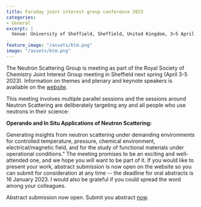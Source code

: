 ```yaml
---
title: Faraday joint interest group conference 2023 
categories:
- General
excerpt: |
  Venue: University of Sheffield, Sheffield, United Kingdom, 3–5 April 2023.
.
feature_image: "/assets/btm.png"
image: "/assets/btm.png"
---
```

The Neutron Scattering Group is meeting as part of the Royal Society of Chemistry Joint Interest Group meeting in Sheffield next spring (April 3-5 2023). Information on themes and plenary and keynote speakers is available on the [website](https://rsc.li/FJIG2023).

This meeting involves multiple parallel sessions and the sessions around Neutron Scattering are deliberately targeting any and all people who use neutrons in their science:

**Operando and In Situ Applications of Neutron Scattering:**

Generating insights from neutron scattering under demanding environments for controlled temperature, pressure, chemical environment, electrical/magnetic field, and for the study of functional materials under operational conditions."
The meeting promises to be an exciting and well-attended one, and we hope you will want to be part of it. If you would like to present your work, abstract submission is now open on the website so you can submit for consideration at any time -- the deadline for oral abstracts is 16 January 2023. I would also be grateful if you could spread the word among your colleagues.

Abstract submission now open. Submit you abstract [now](https://events.rsc.org/rsc/frontend/reg/tAbsSubmitterLogin.csp?pageID=918907&eventID=2625).


